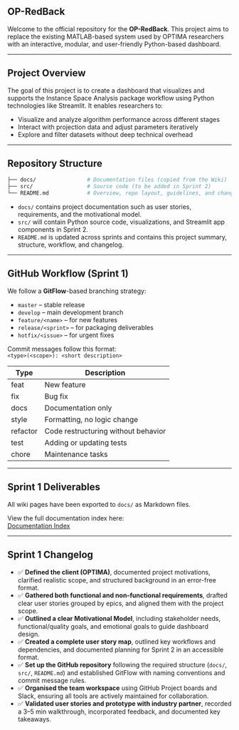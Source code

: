 ## OP-RedBack

Welcome to the official repository for the **OP-RedBack**. This project aims to replace the existing MATLAB-based system used by OPTIMA researchers with an interactive, modular, and user-friendly Python-based dashboard.

---

##  Project Overview

The goal of this project is to create a dashboard that visualizes and supports the Instance Space Analysis package workflow using Python technologies like Streamlit. It enables researchers to:

- Visualize and analyze algorithm performance across different stages
- Interact with projection data and adjust parameters iteratively
- Explore and filter datasets without deep technical overhead

---

## Repository Structure

```bash
├── docs/                # Documentation files (copied from the Wiki)
├── src/                 # Source code (to be added in Sprint 2)
└── README.md            # Overview, repo layout, guidelines, and changelog
```

- `docs/` contains project documentation such as user stories, requirements, and the motivational model.
- `src/` will contain Python source code, visualizations, and Streamlit app components in Sprint 2.
- `README.md` is updated across sprints and contains this project summary, structure, workflow, and changelog.

---

## GitHub Workflow (Sprint 1)

We follow a **GitFlow**-based branching strategy:

- `master` – stable release
- `develop` – main development branch
- `feature/<name>` – for new features
- `release/<sprint>` – for packaging deliverables
- `hotfix/<issue>` – for urgent fixes

 Commit messages follow this format:  
`<type>(<scope>): <short description>`

| Type      | Description                            |
|-----------|----------------------------------------|
| feat      | New feature                            |
| fix       | Bug fix                                |
| docs      | Documentation only                     |
| style     | Formatting, no logic change            |
| refactor  | Code restructuring without behavior    |
| test      | Adding or updating tests               |
| chore     | Maintenance tasks                      |

---

##  Sprint 1 Deliverables

All wiki pages have been exported to `docs/` as Markdown files.

View the full documentation index here:  
[Documentation Index](./docs/README.md)

---

## Sprint 1 Changelog

- ✅ **Defined the client (OPTIMA)**, documented project motivations, clarified realistic scope, and structured background in an error-free format.  
- ✅ **Gathered both functional and non-functional requirements**, drafted clear user stories grouped by epics, and aligned them with the project scope.
- ✅ **Outlined a clear Motivational Model**, including stakeholder needs, functional/quality goals, and emotional goals to guide dashboard design.  
- ✅ **Created a complete user story map**, outlined key workflows and dependencies, and documented planning for Sprint 2 in an accessible format.  
- ✅ **Set up the GitHub repository** following the required structure (`docs/`, `src/`, `README.md`) and established GitFlow with naming conventions and commit message rules.  
- ✅ **Organised the team workspace** using GitHub Project boards and Slack, ensuring all tools are actively maintained for collaboration.  
- ✅ **Validated user stories and prototype with industry partner**, recorded a 3–5 min walkthrough, incorporated feedback, and documented key takeaways.  


